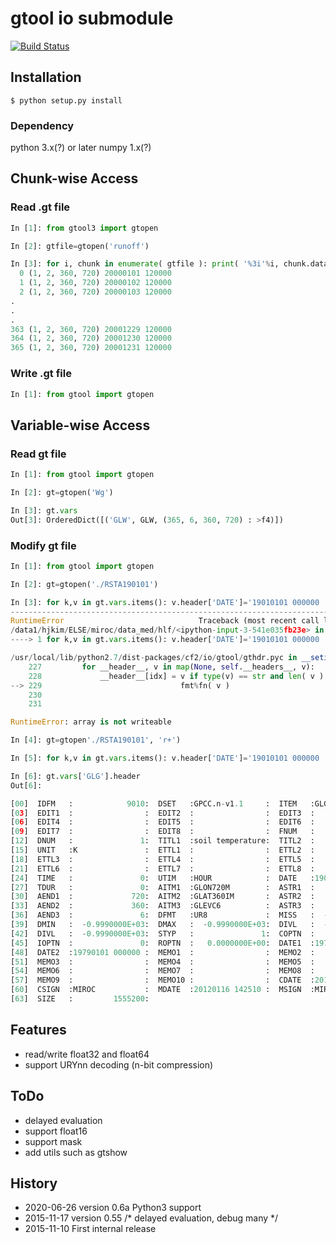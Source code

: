 # gtool io submodule

[![Build Status](https://travis-ci.org/hyungjun/cf.io.gtool.svg?branch=master)](https://travis-ci.org/hyungjun/cf.io.gtool)


Installation
------------
```
$ python setup.py install
```
### Dependency
python 3.x(?) or later
numpy 1.x(?)

Chunk-wise Access
-----------------
### Read .gt file
```python
In [1]: from gtool3 import gtopen

In [2]: gtfile=gtopen('runoff')

In [3]: for i, chunk in enumerate( gtfile ): print( '%3i'%i, chunk.data.shape, chunk.header['DATE'] )
  0 (1, 2, 360, 720) 20000101 120000
  1 (1, 2, 360, 720) 20000102 120000
  2 (1, 2, 360, 720) 20000103 120000
.
.
.
363 (1, 2, 360, 720) 20001229 120000
364 (1, 2, 360, 720) 20001230 120000
365 (1, 2, 360, 720) 20001231 120000
```

### Write .gt file
```python
In [1]: from gtool import gtopen

```

Variable-wise Access
--------------------

### Read gt file

```python
In [1]: from gtool import gtopen

In [2]: gt=gtopen('Wg')

In [3]: gt.vars
Out[3]: OrderedDict([('GLW', GLW, (365, 6, 360, 720) : >f4)])
```

### Modify gt file

```python
In [1]: from gtool import gtopen

In [2]: gt=gtopen('./RSTA190101')

In [3]: for k,v in gt.vars.items(): v.header['DATE']='19010101 000000 '
---------------------------------------------------------------------------
RuntimeError                              Traceback (most recent call last)
/data1/hjkim/ELSE/miroc/data_med/hlf/<ipython-input-3-541e035fb23e> in <module>()
----> 1 for k,v in gt.vars.items(): v.header['DATE']='19010101 000000 '

/usr/local/lib/python2.7/dist-packages/cf2/io/gtool/gthdr.pyc in __setitem__(self, k, v)
    227         for __header__, v in map(None, self.__headers__, v):
    228             __header__[idx] = v if type(v) == str and len( v ) == 16 else \
--> 229                               fmt%fn( v )
    230
    231

RuntimeError: array is not writeable

In [4]: gt=gtopen'./RSTA190101', 'r+')

In [5]: for k,v in gt.vars.items(): v.header['DATE']='19010101 000000 '

In [6]: gt.vars['GLG'].header
Out[6]:

[00]  IDFM   :            9010:  DSET   :GPCC.n-v1.1     :  ITEM   :GLG             :
[03]  EDIT1  :                :  EDIT2  :                :  EDIT3  :                :
[06]  EDIT4  :                :  EDIT5  :                :  EDIT6  :                :
[09]  EDIT7  :                :  EDIT8  :                :  FNUM   :               1:
[12]  DNUM   :               1:  TITL1  :soil temperature:  TITL2  :                :
[15]  UNIT   :K               :  ETTL1  :                :  ETTL2  :                :
[18]  ETTL3  :                :  ETTL4  :                :  ETTL5  :                :
[21]  ETTL6  :                :  ETTL7  :                :  ETTL8  :                :
[24]  TIME   :               0:  UTIM   :HOUR            :  DATE   :19010101 000000 :
[27]  TDUR   :               0:  AITM1  :GLON720M        :  ASTR1  :               1:
[30]  AEND1  :             720:  AITM2  :GLAT360IM       :  ASTR2  :               1:
[33]  AEND2  :             360:  AITM3  :GLEVC6          :  ASTR3  :               1:
[36]  AEND3  :               6:  DFMT   :UR8             :  MISS   :  -0.9990000E+03:
[39]  DMIN   :  -0.9990000E+03:  DMAX   :  -0.9990000E+03:  DIVL   :  -0.9990000E+03:
[42]  DIVL   :  -0.9990000E+03:  STYP   :               1:  COPTN  :                :
[45]  IOPTN  :               0:  ROPTN  :   0.0000000E+00:  DATE1  :19790101 000000 :
[48]  DATE2  :19790101 000000 :  MEMO1  :                :  MEMO2  :                :
[51]  MEMO3  :                :  MEMO4  :                :  MEMO5  :                :
[54]  MEMO6  :                :  MEMO7  :                :  MEMO8  :                :
[57]  MEMO9  :                :  MEMO10 :                :  CDATE  :20120116 142510 :
[60]  CSIGN  :MIROC           :  MDATE  :20120116 142510 :  MSIGN  :MIROC           :
[63]  SIZE   :         1555200:
```


Features
--------
* read/write float32 and float64
* support URYnn decoding (n-bit compression)


ToDo
----
* delayed evaluation
* support float16
* support mask
* add utils such as gtshow


History
-------
* 2020-06-26    version 0.6a Python3 support
* 2015-11-17    version 0.55 /* delayed evaluation, debug many */
* 2015-11-10    First internal release


